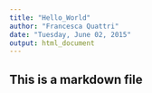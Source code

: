 ```yaml
---
title: "Hello_World"
author: "Francesca Quattri"
date: "Tuesday, June 02, 2015"
output: html_document
---
```


## This is a markdown file